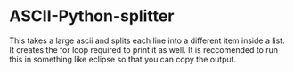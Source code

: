 # ASCII-Python-splitter
This takes a large ascii and splits each line into a different item inside a list. It creates the for loop required to print it as well.
It is reccomended to run this in something like eclipse so that you can copy the output.

